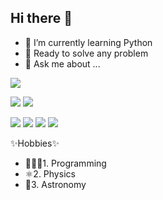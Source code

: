 ## Hi there 👋
- 🌱 I’m currently learning Python
- 🤔 Ready to solve any problem
- 💬 Ask me about ...
  

<p>
<img src="https://img.shields.io/badge/Python-3776AB?style=for-the-badge&logo=python&logoColor=white" />
</p>

<p>
  <img src="https://img.shields.io/badge/Django-092E20?style=for-the-badge&logo=django&logoColor=white" />
  <img src="https://img.shields.io/badge/FastAPI-092E20?style=for-the-badge&logo=fastapi&logoColor=white" />
</p>

<p>
  <img src="https://img.shields.io/badge/MySQL-00000F?style=for-the-badge&logo=mysql&logoColor=white" />
  <img src="https://img.shields.io/badge/PostgreSQL-316192?style=for-the-badge&logo=postgresql&logoColor=white" />
  <img src="https://img.shields.io/badge/MongoDB-4EA94B?style=for-the-badge&logo=mongodb&logoColor=white" />
  <img src="https://img.shields.io/badge/SQLite-07405E?style=for-the-badge&logo=sqlite&logoColor=white" />
</p>

   ✨Hobbies✨


- 👨🏻‍💻1. Programming 
- ⚛︎2. Physics
- 🌌3. Astronomy

<!--
**LuytensStar/LuytensStar** is a ✨ _special_ ✨ repository because its `README.md` (this file) appears on your GitHub profile.

Here are some ideas to get you started:

- 🔭 I’m currently working on ...
- 🌱 I’m currently learning ...
- 👯 I’m looking to collaborate on ...
- 🤔 I’m looking for help with ...
- 💬 Ask me about ...
- 📫 How to reach me: ...
- 😄 Pronouns: ...
- ⚡ Fun fact: ...
-->
